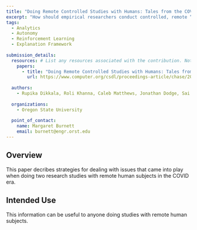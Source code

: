 ```yaml
---
title: "Doing Remote Controlled Studies with Humans: Tales from the COVID Trenches"
excerpt: "How should empirical researchers conduct controlled, remote “lab” studies in the uncontrolled, noisy conditions of each participant's own home? Volatility in participant home environments, hardware, internet connection, and surrounding distractions takes the “controlled” out of controlled studies. This paper recounts our in-the-trenches mitigations for designing and conducting two complex controlled studies under COVID, in which participants, from home, interactively localized faults in an AI system. The studies with our COVID-era mitigations in 5 categories—Privacy/Security, Data Collection, Control, Technology Issues, Payment-ultimately produced crisp results beyond what we thought possible under such uncontrolled circumstances."
tags:
  - Analytics
  - Autonomy
  - Reinforcement Learning
  - Explanation Framework
   
submission_details:
  resources: # List any resources associated with the contribution. Not all sections are required
    papers:
      - title: "Doing Remote Controlled Studies with Humans: Tales from the COVID Trenches"
        url: https://www.computer.org/csdl/proceedings-article/chase/2021/140900a113/1tB7tdDlM5y
    
  authors:
    - Rupika Dikkala, Roli Khanna, Caleb Matthews, Jonathan Dodge, Sai Raja, Catherine Hu, Jed Irvine, Zeyad Shureih, Kin-Ho Lam, Andrew Anderson, Minsuk Kahng, Alan Fern, and Margaret Burnett
   
  organizations:
    - Oregon State University
    
  point_of_contact:
    name: Margaret Burnett
    email: burnett@engr.orst.edu
---
```

   
## Overview
This paper decribes strategies for dealing with issues that came into play when doing two research studies with remote human subjects in the COVID era.
   
## Intended Use
This information can be useful to anyone doing studies with remote human subjects.
